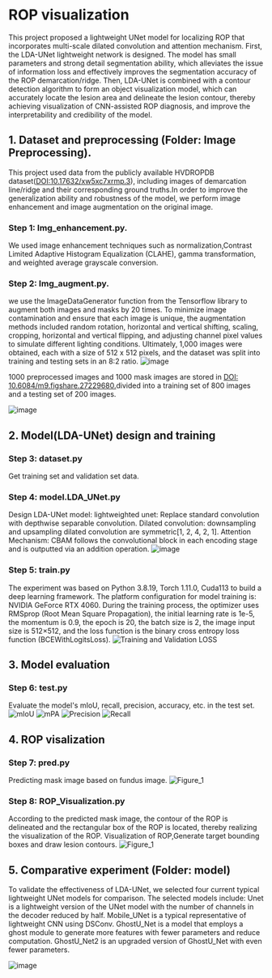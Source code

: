 # ROP visualization
This project proposed a lightweight UNet model for localizing ROP that incorporates multi-scale dilated convolution and attention mechanism. First, the LDA-UNet lightweight network is designed. The model has small parameters and strong detail segmentation ability, which alleviates the issue of information loss and effectively improves the segmentation accuracy of the ROP demarcation/ridge. Then, LDA-UNet is combined with a contour detection algorithm to form an object visualization model, which can accurately locate the lesion area and delineate the lesion contour, thereby achieving visualization of CNN-assisted ROP diagnosis, and improve the interpretability and credibility of the model.


## 1. Dataset and preprocessing (Folder: Image Preprocessing).
 
This project used data from the publicly available HVDROPDB dataset([DOI:10.17632/xw5xc7xrmp.3](https://data.mendeley.com/datasets/xw5xc7xrmp/3)), including images of demarcation line/ridge and their corresponding ground truths.In order to improve the generalization ability and robustness of the model, we perform image enhancement and image augmentation on the original image.

### Step 1: Img_enhancement.py.
We used image enhancement techniques such as normalization,Contrast Limited Adaptive Histogram Equalization (CLAHE), gamma transformation, and weighted average grayscale conversion. 

### Step 2: Img_augment.py. 
we use the ImageDataGenerator function from the Tensorflow library to augment both images and masks by 20 times. To minimize image contamination and ensure that each image is unique, the augmentation methods included random rotation, horizontal and vertical shifting, scaling, cropping, horizontal and vertical flipping, and adjusting channel pixel values to simulate different lighting conditions. Ultimately, 1,000 images were obtained, each with a size of 512 x 512 pixels, and the dataset was split into training and testing sets in an 8:2 ratio. 
![image](https://github.com/user-attachments/assets/07b0f5d0-fc02-42cf-b3f3-5ea246c81a45)

1000 preprocessed images and 1000 mask images are stored in [DOI: 10.6084/m9.figshare.27229680.](https://doi.org/10.6084/m9.figshare.27229680.v2)divided into a training set of 800 images and a testing set of 200 images.

![image](https://github.com/user-attachments/assets/e4b566ce-81e1-4e1f-b262-e9d0e07cd8db)

## 2. Model(LDA-UNet) design and training 

### Step 3: dataset.py
Get training set and validation set data.

### Step 4: model.LDA_UNet.py
 Design LDA-UNet model:
 lightweighted unet: Replace standard convolution with depthwise separable convolution.
 Dilated convolution: downsampling and upsampling dilated convolution are symmetric[1, 2, 4, 2, 1].
 Attention Mechanism: CBAM follows the convolutional block in each encoding stage and is outputted via an addition operation.
![image](https://github.com/user-attachments/assets/018b2ec2-4e42-41ad-ba8b-f2043f412b2a)

### Step 5: train.py
The experiment was based on Python 3.8.19, Torch 1.11.0, Cuda113 to build a deep learning framework. The platform configuration for model training is: NVIDIA GeForce RTX 4060. During the training process, the optimizer uses RMSprop (Root Mean Square Propagation), the initial learning rate is 1e-5, the momentum is 0.9, the epoch is 20, the batch size is 2, the image input size is 512×512, and the loss function is the binary cross entropy loss function (BCEWithLogitsLoss). 
![Training and Validation LOSS](https://github.com/user-attachments/assets/60830d19-6ecd-4b58-b831-012b7bd85198)

## 3. Model evaluation

### Step 6: test.py
Evaluate the model's mIoU, recall, precision, accuracy, etc. in the test set.
![mIoU](https://github.com/user-attachments/assets/854cd875-fa97-4dc9-b9a7-9dd30d70ca3f) ![mPA](https://github.com/user-attachments/assets/7198db11-e737-4476-934c-7c85de3170b1) ![Precision](https://github.com/user-attachments/assets/d67dab07-e254-4a3d-a514-a7c4e10cf5ce) ![Recall](https://github.com/user-attachments/assets/5ccc9218-348d-44c5-8edb-f519e37dad1b)


## 4. ROP visalization

### Step 7: pred.py
Predicting mask image based on fundus image.
![Figure_1](https://github.com/user-attachments/assets/47991fcb-d59b-408b-9c16-713dd83cc2bf)

### Step 8: ROP_Visualization.py
According to the predicted mask image, the contour of the ROP is delineated and the rectangular box of the ROP is located, thereby realizing the visualization of the ROP.
Visualization of ROP,Generate target bounding boxes and draw lesion contours.
![Figure_1](https://github.com/user-attachments/assets/93219539-0d64-4782-abbb-194548d5d5b9)

## 5. Comparative experiment (Folder: model)
To validate the effectiveness of LDA-UNet, we selected four current typical lightweight UNet models for comparison. The selected models include: Unet is a lightweight version of the UNet model with the number of channels in the decoder reduced by half. Mobile_UNet is a typical representative of lightweight CNN using DSConv. GhostU_Net is a model that employs a ghost module to generate more features with fewer parameters and reduce computation. GhostU_Net2 is an upgraded version of GhostU_Net with even fewer parameters. 

![image](https://github.com/user-attachments/assets/8ff35268-ec9d-4b32-bf65-9d445371d8fb)




